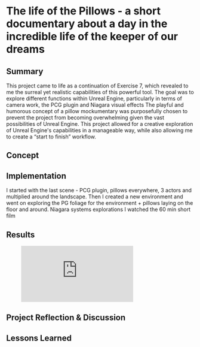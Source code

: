 # The life of the Pillows - a short documentary about a day in the incredible life of the keeper of our dreams

## Summary
This project came to life as a continuation of Exercise 7, which revealed to me the surreal yet realistic capabilities of this powerful tool. The goal was to explore different functions within Unreal Engine, particularly in terms of camera work, the PCG plugin and Niagara visual effects
The playful and humorous concept of a pillow mockumentary was purposefully chosen to prevent the project from becoming overwhelming given the vast possibilities of Unreal Engine. This project allowed for a creative exploration of Unreal Engine's capabilities in a manageable way, while also allowing me to create a “start to finish” workflow. 

## Concept

## Implementation

I started with the last scene - PCG plugin, pillows everywhere, 3 actors and multiplied around the landscape.
Then I created a new environment and went on exploring the PG foliage for the environment + pillows laying on the floor and around. 
Niagara systems explorations
I watched the 60 min short film 


## Results


<figure class="video_container">
  <iframe src="https://www.youtube.com/embed/OrHru5TTsBY" title="YouTube video player" frameborder="0" allow="accelerometer; autoplay; clipboard-write; encrypted-media; gyroscope; picture-in-picture; web-share" allowfullscreen></iframe>
</figure>

## Project Reflection & Discussion

## Lessons Learned

